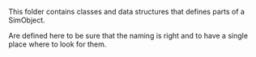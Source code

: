 This folder contains classes and data structures that defines parts of a SimObject.

Are defined here to be sure that the naming is right and to have a single place where to look for them.